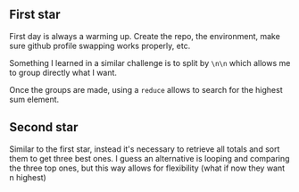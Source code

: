 ## First star

First day is always a warming up. Create the repo, the environment, make sure github profile swapping works properly, etc.

Something I learned in a similar challenge is to split by `\n\n` which allows me to group directly what I want.

Once the groups are made, using a `reduce` allows to search for the highest sum element.

## Second star

Similar to the first star, instead it's necessary to retrieve all totals and sort them to get three best ones. I guess an alternative is looping and comparing the three top ones, but this way allows for flexibility (what if now they want n highest)
